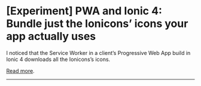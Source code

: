 # [Experiment] PWA and Ionic 4: Bundle just the Ionicons’ icons your app actually uses

I noticed that the Service Worker in a client’s Progressive Web App build in Ionic 4 downloads all the Ionicons’s icons. 

[Read more](./posts/pwa-ionic4-bundle-just-the-used-icons.html).

* * *

